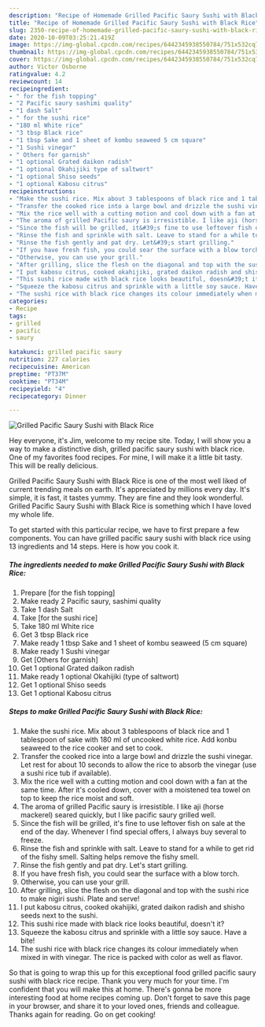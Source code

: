 ```yaml
---
description: "Recipe of Homemade Grilled Pacific Saury Sushi with Black Rice"
title: "Recipe of Homemade Grilled Pacific Saury Sushi with Black Rice"
slug: 2350-recipe-of-homemade-grilled-pacific-saury-sushi-with-black-rice
date: 2020-10-09T03:25:21.419Z
image: https://img-global.cpcdn.com/recipes/6442345938550784/751x532cq70/grilled-pacific-saury-sushi-with-black-rice-recipe-main-photo.jpg
thumbnail: https://img-global.cpcdn.com/recipes/6442345938550784/751x532cq70/grilled-pacific-saury-sushi-with-black-rice-recipe-main-photo.jpg
cover: https://img-global.cpcdn.com/recipes/6442345938550784/751x532cq70/grilled-pacific-saury-sushi-with-black-rice-recipe-main-photo.jpg
author: Victor Osborne
ratingvalue: 4.2
reviewcount: 14
recipeingredient:
- " for the fish topping"
- "2 Pacific saury sashimi quality"
- "1 dash Salt"
- " for the sushi rice"
- "180 ml White rice"
- "3 tbsp Black rice"
- "1 tbsp Sake and 1 sheet of kombu seaweed 5 cm square"
- "1 Sushi vinegar"
- " Others for garnish"
- "1 optional Grated daikon radish"
- "1 optional Okahijiki type of saltwort"
- "1 optional Shiso seeds"
- "1 optional Kabosu citrus"
recipeinstructions:
- "Make the sushi rice. Mix about 3 tablespoons of black rice and 1 tablespoon of sake with 180 ml of uncooked white rice. Add konbu seaweed to the rice cooker and set to cook."
- "Transfer the cooked rice into a large bowl and drizzle the sushi vinegar. Let rest for about 10 seconds to allow the rice to absorb the vinegar (use a sushi rice tub if available)."
- "Mix the rice well with a cutting motion and cool down with a fan at the same time. After it&#39;s cooled down, cover with a moistened tea towel on top to keep the rice moist and soft."
- "The aroma of grilled Pacific saury is irresistible. I like aji (horse mackerel) seared quickly, but I like pacific saury grilled well."
- "Since the fish will be grilled, it&#39;s fine to use leftover fish on sale at the end of the day. Whenever I find special offers, I always buy several to freeze."
- "Rinse the fish and sprinkle with salt. Leave to stand for a while to get rid of the fishy smell. Salting helps remove the fishy smell."
- "Rinse the fish gently and pat dry. Let&#39;s start grilling."
- "If you have fresh fish, you could sear the surface with a blow torch."
- "Otherwise, you can use your grill."
- "After grilling, slice the flesh on the diagonal and top with the sushi rice to make nigiri sushi. Plate and serve!"
- "I put kabosu citrus, cooked okahijiki, grated daikon radish and shisho seeds next to the sushi."
- "This sushi rice made with black rice looks beautiful, doesn&#39;t it?"
- "Squeeze the kabosu citrus and sprinkle with a little soy sauce. Have a bite!"
- "The sushi rice with black rice changes its colour immediately when mixed in with vinegar. The rice is packed with color as well as flavor."
categories:
- Recipe
tags:
- grilled
- pacific
- saury

katakunci: grilled pacific saury 
nutrition: 227 calories
recipecuisine: American
preptime: "PT37M"
cooktime: "PT34M"
recipeyield: "4"
recipecategory: Dinner

---
```



![Grilled Pacific Saury Sushi with Black Rice](https://img-global.cpcdn.com/recipes/6442345938550784/751x532cq70/grilled-pacific-saury-sushi-with-black-rice-recipe-main-photo.jpg)

Hey everyone, it's Jim, welcome to my recipe site. Today, I will show you a way to make a distinctive dish, grilled pacific saury sushi with black rice. One of my favorites food recipes. For mine, I will make it a little bit tasty. This will be really delicious.



Grilled Pacific Saury Sushi with Black Rice is one of the most well liked of current trending meals on earth. It's appreciated by millions every day. It's simple, it is fast, it tastes yummy. They are fine and they look wonderful. Grilled Pacific Saury Sushi with Black Rice is something which I have loved my whole life.


To get started with this particular recipe, we have to first prepare a few components. You can have grilled pacific saury sushi with black rice using 13 ingredients and 14 steps. Here is how you cook it.

<!--inarticleads1-->

##### The ingredients needed to make Grilled Pacific Saury Sushi with Black Rice:

1. Prepare  [for the fish topping]
1. Make ready 2 Pacific saury, sashimi quality
1. Take 1 dash Salt
1. Take  [for the sushi rice]
1. Take 180 ml White rice
1. Get 3 tbsp Black rice
1. Make ready 1 tbsp Sake and 1 sheet of kombu seaweed (5 cm square)
1. Make ready 1 Sushi vinegar
1. Get  [Others for garnish]
1. Get 1 optional Grated daikon radish
1. Make ready 1 optional Okahijiki (type of saltwort)
1. Get 1 optional Shiso seeds
1. Get 1 optional Kabosu citrus




<!--inarticleads2-->

##### Steps to make Grilled Pacific Saury Sushi with Black Rice:

1. Make the sushi rice. Mix about 3 tablespoons of black rice and 1 tablespoon of sake with 180 ml of uncooked white rice. Add konbu seaweed to the rice cooker and set to cook.
1. Transfer the cooked rice into a large bowl and drizzle the sushi vinegar. Let rest for about 10 seconds to allow the rice to absorb the vinegar (use a sushi rice tub if available).
1. Mix the rice well with a cutting motion and cool down with a fan at the same time. After it&#39;s cooled down, cover with a moistened tea towel on top to keep the rice moist and soft.
1. The aroma of grilled Pacific saury is irresistible. I like aji (horse mackerel) seared quickly, but I like pacific saury grilled well.
1. Since the fish will be grilled, it&#39;s fine to use leftover fish on sale at the end of the day. Whenever I find special offers, I always buy several to freeze.
1. Rinse the fish and sprinkle with salt. Leave to stand for a while to get rid of the fishy smell. Salting helps remove the fishy smell.
1. Rinse the fish gently and pat dry. Let&#39;s start grilling.
1. If you have fresh fish, you could sear the surface with a blow torch.
1. Otherwise, you can use your grill.
1. After grilling, slice the flesh on the diagonal and top with the sushi rice to make nigiri sushi. Plate and serve!
1. I put kabosu citrus, cooked okahijiki, grated daikon radish and shisho seeds next to the sushi.
1. This sushi rice made with black rice looks beautiful, doesn&#39;t it?
1. Squeeze the kabosu citrus and sprinkle with a little soy sauce. Have a bite!
1. The sushi rice with black rice changes its colour immediately when mixed in with vinegar. The rice is packed with color as well as flavor.




So that is going to wrap this up for this exceptional food grilled pacific saury sushi with black rice recipe. Thank you very much for your time. I'm confident that you will make this at home. There's gonna be more interesting food at home recipes coming up. Don't forget to save this page in your browser, and share it to your loved ones, friends and colleague. Thanks again for reading. Go on get cooking!
